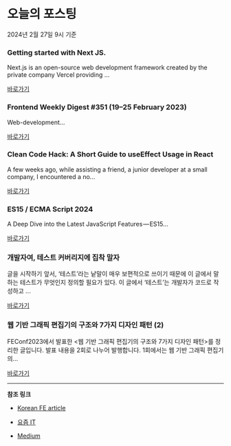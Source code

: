 # 오늘의 포스팅 
2024년 2월 27일 9시 기준 

### Getting started with Next JS. 

 Next.js is an open-source web development framework created by the private company Vercel providing ... 

 [바로가기](https://medium.com/m/signin?actionUrl=https%3A%2F%2Fmedium.com%2F_%2Fbookmark%2Fp%2Faaf2dd7589af&operation=register&redirect=https%3A%2F%2Fmedium.com%2F%40tushar.tmpatel%2Fget-started-with-next-js-aaf2dd7589af&source=---------0-84----------nextjs------bookmark_preview----35b18263_0ed2_4c48_8674_feb27ab19dd1-------) 

### Frontend Weekly Digest #351 (19–25 February 2023) 

 Web-development... 

 [바로가기](https://medium.com/m/signin?actionUrl=https%3A%2F%2Fmedium.com%2F_%2Fbookmark%2Fp%2F3ece256535f3&operation=register&redirect=https%3A%2F%2Ffrontender-ua.medium.com%2Ffrontend-weekly-digest-351-19-25-february-2023-3ece256535f3&source=---------0-84----------front_end_development------bookmark_preview----c475abe8_b225_4af0_8e41_af10e98ef7a9-------) 

### Clean Code Hack: A Short Guide to useEffect Usage in React 

 A few weeks ago, while assisting a friend, a junior developer at a small company, I encountered a no... 

 [바로가기](https://medium.com/m/signin?actionUrl=https%3A%2F%2Fmedium.com%2F_%2Fbookmark%2Fp%2Fa0a75d189fdc&operation=register&redirect=https%3A%2F%2Fitnext.io%2Fclean-code-hack-a-short-guide-to-useeffect-usage-in-react-a0a75d189fdc&source=---------0-84----------react------bookmark_preview----d17f4f12_0240_422e_b896_796648d14999-------) 

### ES15 / ECMA Script 2024 

 A Deep Dive into the Latest JavaScript Features — ES15... 

 [바로가기](https://medium.com/m/signin?actionUrl=https%3A%2F%2Fmedium.com%2F_%2Fbookmark%2Fp%2F5b316636b8ca&operation=register&redirect=https%3A%2F%2Fmedium.com%2F%40opensrc0%2Fes15-ecma-script-2024-5b316636b8ca&source=---------0-84----------javascript------bookmark_preview----83d8d687_be68_4375_a389_aa23ffcf50cc-------) 

### 개발자여, 테스트 커버리지에 집착 말자 

 글을 시작하기 앞서, ‘테스트’라는 낱말이 매우 보편적으로 쓰이기 때문에 이 글에서 말하는 테스트가 무엇인지 정의할 필요가 있다. 이 글에서 ‘테스트’는 개발자가 코드로 작성하고 ... 

 [바로가기](https://yozm.wishket.com/magazine/detail/2471/) 

### 웹 기반 그래픽 편집기의 구조와 7가지 디자인 패턴 (2) 

 FEConf2023에서 발표한 <웹 기반 그래픽 편집기의 구조와 7가지 디자인 패턴>를 정리한 글입니다. 발표 내용을 2회로 나누어 발행합니다. 1회에서는 웹 기반 그래픽 편집기의... 

 [바로가기](https://yozm.wishket.com/magazine/detail/2467/) 

---

**참조 링크**

- [Korean FE article](https://kofearticle.substack.com) 

- [요즘 IT](https://yozm.wishket.com/magazine) 

- [Medium](https://medium.com) 

